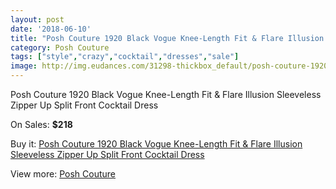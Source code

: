 ```yaml
---
layout: post
date: '2018-06-10'
title: "Posh Couture 1920 Black Vogue Knee-Length Fit & Flare Illusion Sleeveless Zipper Up Split Front Cocktail Dress"
category: Posh Couture
tags: ["style","crazy","cocktail","dresses","sale"]
image: http://img.eudances.com/31298-thickbox_default/posh-couture-1920-black-vogue-knee-length-fit-flare-illusion-sleeveless-zipper-up-split-front-cocktail-dress.jpg
---
```

Posh Couture 1920 Black Vogue Knee-Length Fit & Flare Illusion Sleeveless Zipper Up Split Front Cocktail Dress

On Sales: **$218**
<a href="https://www.eudances.com/en/posh-couture/9833-posh-couture-1920-black-vogue-knee-length-fit-flare-illusion-sleeveless-zipper-up-split-front-cocktail-dress.html"><amp-img layout="responsive" width="600" height="600" src="//img.eudances.com/31298-thickbox_default/posh-couture-1920-black-vogue-knee-length-fit-flare-illusion-sleeveless-zipper-up-split-front-cocktail-dress.jpg" alt="Posh Couture 1920 Black Vogue Knee-Length Fit & Flare Illusion Sleeveless Zipper Up Split Front Cocktail Dress 0" /></a>
<a href="https://www.eudances.com/en/posh-couture/9833-posh-couture-1920-black-vogue-knee-length-fit-flare-illusion-sleeveless-zipper-up-split-front-cocktail-dress.html"><amp-img layout="responsive" width="600" height="600" src="//img.eudances.com/31306-thickbox_default/posh-couture-1920-black-vogue-knee-length-fit-flare-illusion-sleeveless-zipper-up-split-front-cocktail-dress.jpg" alt="Posh Couture 1920 Black Vogue Knee-Length Fit & Flare Illusion Sleeveless Zipper Up Split Front Cocktail Dress 1" /></a>
<a href="https://www.eudances.com/en/posh-couture/9833-posh-couture-1920-black-vogue-knee-length-fit-flare-illusion-sleeveless-zipper-up-split-front-cocktail-dress.html"><amp-img layout="responsive" width="600" height="600" src="//img.eudances.com/31305-thickbox_default/posh-couture-1920-black-vogue-knee-length-fit-flare-illusion-sleeveless-zipper-up-split-front-cocktail-dress.jpg" alt="Posh Couture 1920 Black Vogue Knee-Length Fit & Flare Illusion Sleeveless Zipper Up Split Front Cocktail Dress 2" /></a>
<a href="https://www.eudances.com/en/posh-couture/9833-posh-couture-1920-black-vogue-knee-length-fit-flare-illusion-sleeveless-zipper-up-split-front-cocktail-dress.html"><amp-img layout="responsive" width="600" height="600" src="//img.eudances.com/31304-thickbox_default/posh-couture-1920-black-vogue-knee-length-fit-flare-illusion-sleeveless-zipper-up-split-front-cocktail-dress.jpg" alt="Posh Couture 1920 Black Vogue Knee-Length Fit & Flare Illusion Sleeveless Zipper Up Split Front Cocktail Dress 3" /></a>
<a href="https://www.eudances.com/en/posh-couture/9833-posh-couture-1920-black-vogue-knee-length-fit-flare-illusion-sleeveless-zipper-up-split-front-cocktail-dress.html"><amp-img layout="responsive" width="600" height="600" src="//img.eudances.com/31303-thickbox_default/posh-couture-1920-black-vogue-knee-length-fit-flare-illusion-sleeveless-zipper-up-split-front-cocktail-dress.jpg" alt="Posh Couture 1920 Black Vogue Knee-Length Fit & Flare Illusion Sleeveless Zipper Up Split Front Cocktail Dress 4" /></a>
<a href="https://www.eudances.com/en/posh-couture/9833-posh-couture-1920-black-vogue-knee-length-fit-flare-illusion-sleeveless-zipper-up-split-front-cocktail-dress.html"><amp-img layout="responsive" width="600" height="600" src="//img.eudances.com/31302-thickbox_default/posh-couture-1920-black-vogue-knee-length-fit-flare-illusion-sleeveless-zipper-up-split-front-cocktail-dress.jpg" alt="Posh Couture 1920 Black Vogue Knee-Length Fit & Flare Illusion Sleeveless Zipper Up Split Front Cocktail Dress 5" /></a>
<a href="https://www.eudances.com/en/posh-couture/9833-posh-couture-1920-black-vogue-knee-length-fit-flare-illusion-sleeveless-zipper-up-split-front-cocktail-dress.html"><amp-img layout="responsive" width="600" height="600" src="//img.eudances.com/31301-thickbox_default/posh-couture-1920-black-vogue-knee-length-fit-flare-illusion-sleeveless-zipper-up-split-front-cocktail-dress.jpg" alt="Posh Couture 1920 Black Vogue Knee-Length Fit & Flare Illusion Sleeveless Zipper Up Split Front Cocktail Dress 6" /></a>
<a href="https://www.eudances.com/en/posh-couture/9833-posh-couture-1920-black-vogue-knee-length-fit-flare-illusion-sleeveless-zipper-up-split-front-cocktail-dress.html"><amp-img layout="responsive" width="600" height="600" src="//img.eudances.com/31300-thickbox_default/posh-couture-1920-black-vogue-knee-length-fit-flare-illusion-sleeveless-zipper-up-split-front-cocktail-dress.jpg" alt="Posh Couture 1920 Black Vogue Knee-Length Fit & Flare Illusion Sleeveless Zipper Up Split Front Cocktail Dress 7" /></a>
<a href="https://www.eudances.com/en/posh-couture/9833-posh-couture-1920-black-vogue-knee-length-fit-flare-illusion-sleeveless-zipper-up-split-front-cocktail-dress.html"><amp-img layout="responsive" width="600" height="600" src="//img.eudances.com/31299-thickbox_default/posh-couture-1920-black-vogue-knee-length-fit-flare-illusion-sleeveless-zipper-up-split-front-cocktail-dress.jpg" alt="Posh Couture 1920 Black Vogue Knee-Length Fit & Flare Illusion Sleeveless Zipper Up Split Front Cocktail Dress 8" /></a>

Buy it: [Posh Couture 1920 Black Vogue Knee-Length Fit & Flare Illusion Sleeveless Zipper Up Split Front Cocktail Dress](https://www.eudances.com/en/posh-couture/9833-posh-couture-1920-black-vogue-knee-length-fit-flare-illusion-sleeveless-zipper-up-split-front-cocktail-dress.html "Posh Couture 1920 Black Vogue Knee-Length Fit & Flare Illusion Sleeveless Zipper Up Split Front Cocktail Dress")

View more: [Posh Couture](https://www.eudances.com/en/161-posh-couture "Posh Couture")